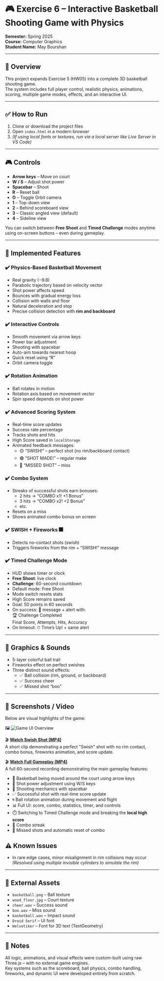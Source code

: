 # 🎮 Exercise 6 – Interactive Basketball Shooting Game with Physics

**Semester:** Spring 2025  
**Course:** Computer Graphics  
**Student Name:** May Bourshan  

---

## 🏀 Overview

This project expands Exercise 5 (HW05) into a complete 3D basketball shooting game.  
The system includes full player control, realistic physics, animations, scoring, multiple game modes, effects, and an interactive UI.

---

## ✅ How to Run

1. Clone or download the project files  
2. Open `index.html` in a modern browser  
3. *(If using local fonts or textures, run via a local server like Live Server in VS Code)*

---

## 🎮 Controls

- **Arrow keys** – Move on court  
- **W / S** – Adjust shot power  
- **Spacebar** – Shoot  
- **R** – Reset ball  
- **O** – Toggle Orbit camera  
- **1** – Top-down view  
- **2** – Behind scoreboard view  
- **3** – Classic angled view (default)  
- **4** – Sideline view  

You can switch between **Free Shoot** and **Timed Challenge** modes anytime using on-screen buttons – even during gameplay.

---

## 🎯 Implemented Features

### ✔️ Physics-Based Basketball Movement
- Real gravity (−9.8)  
- Parabolic trajectory based on velocity vector  
- Shot power affects speed  
- Bounces with gradual energy loss  
- Collision with walls and floor  
- Natural deceleration and stop  
- Precise collision detection with **rim and backboard**

### ✔️ Interactive Controls
- Smooth movement via arrow keys  
- Power bar adjustment  
- Shooting with spacebar  
- Auto-aim towards nearest hoop  
- Quick reset using “R”  
- Orbit camera toggle  

### ✔️ Rotation Animation
- Ball rotates in motion  
- Rotation axis based on movement vector  
- Spin speed depends on shot power  

### ✔️ Advanced Scoring System
- Real-time score updates  
- Success rate percentage  
- Tracks shots and hits  
- High Score saved in `localStorage`  
- Animated feedback messages:  
  - 🟡 “SWISH!” – perfect shot (no rim/backboard contact)  
  - 🟢 “SHOT MADE!” – regular make  
  - 🔴 “MISSED SHOT” – miss  

### ✔️ Combo System
- Streaks of successful shots earn bonuses:  
  - 2 hits → “COMBO x1! +1 Bonus”  
  - 3 hits → “COMBO x2! +2 Bonus”  
  - etc.  
- Resets on a miss  
- Shows animated combo bonus on screen  

### ✔️ SWISH + Fireworks 🎆
- Detects no-contact shots (swish)  
- Triggers fireworks from the rim + “SWISH!” message  

### ✔️ Timed Challenge Mode
- HUD shows timer or clock  
- **Free Shoot**: live clock  
- **Challenge**: 60-second countdown  
- Default mode: Free Shoot  
- Mode switch resets stats  
- High Score remains saved  
- Goal: 50 points in 60 seconds  
- On success: 🎉 message + alert with:  
  🏆 Challenge Completed  
  Final Score, Attempts, Hits, Accuracy  
- On timeout: ⏱ Time’s Up! + same alert  

---

## 🎨 Graphics & Sounds

- 5-layer colorful ball trail  
- Fireworks effect on perfect swishes  
- Three distinct sound effects:  
  - ✅ Ball collision (rim, ground, or backboard)  
  - ✅ Success cheer  
  - ✅ Missed shot “boo”

---

## 📸 Screenshots / Video

Below are visual highlights of the game:

🖼️ ![Game UI Overview](shttps://www.youtube.com/watch?v=vS3HTB0j_Hw&feature=youtu.be)

🎬 **[Watch Swish Shot (MP4)](https://www.youtube.com/watch?v=vE5b3hfhDQI&feature=youtu.be)**  
A short clip demonstrating a perfect "Swish" shot with no rim contact, combo bonus, fireworks animation, and score update.

🎬 **[Watch Full Gameplay (MP4)](https://www.youtube.com/watch?v=vS3HTB0j_Hw&feature=youtu.be)**   
A full 60-second recording demonstrating the main gameplay features:
- 🏀 Basketball being moved around the court using arrow keys  
- 🎯 Shot power adjustment using W/S keys  
- 🔄 Shooting mechanics with spacebar  
- ✅ Successful shot with real-time score update  
- 🌀 Ball rotation animation during movement and flight  
- 📊 Full UI: score, combo, statistics, timer, and controls  
- ⏱️ Switching to Timed Challenge mode and breaking the **local high score**  
- 🎉 Combo streak 
- 🔁 Missed shots and automatic reset of combo  


## ⚠️ Known Issues

- In rare edge cases, minor misalignment in rim collisions may occur  
  *(Resolved using multiple invisible cylinders to simulate the rim)*

---

## 📁 External Assets

- `basketball.png` – Ball texture  
- `wood_floor.jpg` – Court texture  
- `cheer.wav` – Success sound  
- `boo.wav` – Miss sound  
- `basketball.wav` – Impact sound  
- `Droid Serif` – UI font  
- `Helvetiker` – Font for 3D text (TextGeometry)


---

## 📝 Notes  
All logic, animations, and visual effects were custom-built using raw Three.js – with no external game engines.  
Key systems such as the scoreboard, ball physics, combo handling, fireworks, and dynamic UI were developed entirely from scratch.
